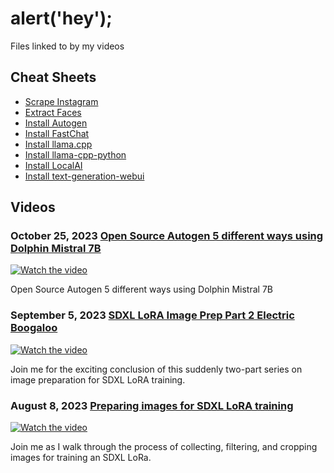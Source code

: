 # alert('hey');
Files linked to by my videos

## Cheat Sheets
   - [Scrape Instagram](./20230821_image_processing/scrape_insta.js)
   - [Extract Faces](./20230905_image_processing_p2_electric_boogaloo/extract_faces.py)
   - [Install Autogen](./20231025_opensource_autogen_5_different_ways/autogen_cheat_sheet.txt)
   - [Install FastChat](./20231025_opensource_autogen_5_different_ways/fastchat_cheat_sheet.txt)
   - [Install llama.cpp](./20231025_opensource_autogen_5_different_ways/llama_cpp_cheat_sheet.txt)
   - [Install llama-cpp-python](./20231025_opensource_autogen_5_different_ways/llama_cpp_python_cheat_sheet.txt)
   - [Install LocalAI](./20231025_opensource_autogen_5_different_ways/localai_cheat_sheet.txt)
   - [Install text-generation-webui](./20231025_opensource_autogen_5_different_ways/tgwu_cheat_sheet.txt)

## Videos

### October 25, 2023 [Open Source Autogen 5 different ways using Dolphin Mistral 7B](https://github.com/mraiser/videoprops/tree/main/20231025_opensource_autogen_5_different_ways)
   [![Watch the video](https://img.youtube.com/vi/nxN-yW4_ilA/maxresdefault.jpg)](https://www.youtube.com/watch?v=nxN-yW4_ilA)
   
   Open Source Autogen 5 different ways using Dolphin Mistral 7B
   
### September 5, 2023 [SDXL LoRA Image Prep Part 2 Electric Boogaloo](https://github.com/mraiser/videoprops/tree/main/20230905_image_processing_p2_electric_boogaloo)
   [![Watch the video](https://img.youtube.com/vi/idzCxxNoaOs/maxresdefault.jpg)](https://www.youtube.com/watch?v=idzCxxNoaOs)
   
   Join me for the exciting conclusion of this suddenly two-part series on image preparation for SDXL LoRA training.

### August 8, 2023 [Preparing images for SDXL LoRA training](https://github.com/mraiser/videoprops/tree/main/20230821_image_processing)
   [![Watch the video](https://img.youtube.com/vi/z8jVdaluPQQ/maxresdefault.jpg)](https://www.youtube.com/watch?v=z8jVdaluPQQ)
   
   Join me as I walk through the process of collecting, filtering, and cropping images for training an SDXL LoRa.

